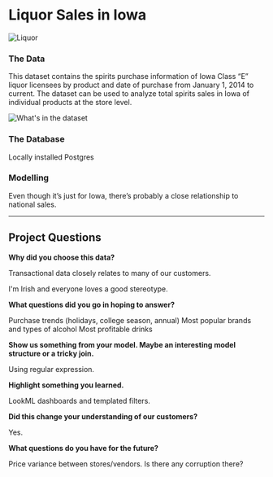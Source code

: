 # Liquor Sales in Iowa

![Liquor](http://www.co.worcester.md.us/sites/default/files/styles/slideshow/public/liquor.png?itok=KHGN7RwI)

### The Data

This dataset contains the spirits purchase information of Iowa Class “E” liquor licensees by product and date of purchase from January 1, 2014 to current. The dataset can be used to analyze total spirits sales in Iowa of individual products at the store level.

![What's in the dataset](https://cloud.githubusercontent.com/assets/23390764/22934634/7d4dde6a-f284-11e6-8e26-a8d3abed2152.png)

### The Database

Locally installed Postgres


### Modelling

Even though it’s just for Iowa, there’s probably a close relationship to national sales.

__________________________________________________________________________________________________________________________


## Project Questions

**Why did you choose this data?**

Transactional data closely relates to many of our customers.

I'm Irish and everyone loves a good stereotype.


**What questions did you go in hoping to answer?**

Purchase trends (holidays, college season, annual)
Most popular brands and types of alcohol
Most profitable drinks


**Show us something from your model. Maybe an interesting model structure or a tricky join.**

Using regular expression.


**Highlight something you learned.**

LookML dashboards and templated filters.


**Did this change your understanding of our customers?**

Yes.


**What questions do you have for the future?**

Price variance between stores/vendors. Is there any corruption there?
